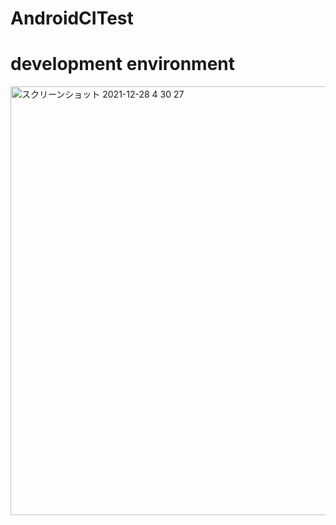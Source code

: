 # AndroidCITest

# development environment

<img width="686" alt="スクリーンショット 2021-12-28 4 30 27" src="https://user-images.githubusercontent.com/16476224/147501682-7a2ac667-7373-4903-92db-95e2f30b1c64.png">
